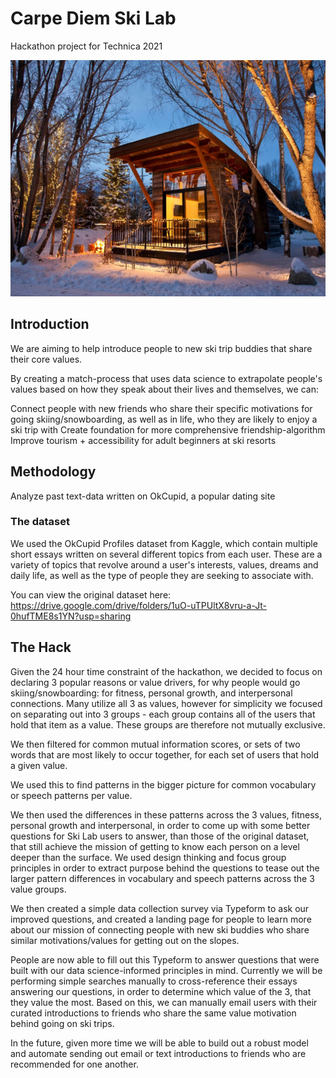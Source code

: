 # Carpe Diem Ski Lab
Hackathon project for Technica 2021

![Jackson.jpeg](Jackson.jpeg)




## Introduction

We are aiming to help introduce people to new ski trip buddies that share their core values.

By creating a match-process that uses data science to extrapolate people's values based on how they speak about their lives and themselves, we can:

Connect people with new friends who share their specific motivations for going skiing/snowboarding, as well as in life, who they are likely to enjoy a ski trip with
Create foundation for more comprehensive friendship-algorithm
Improve tourism + accessibility for adult beginners at ski resorts 


## Methodology
Analyze past text-data written on OkCupid, a popular dating site 

### The dataset
We used the OkCupid Profiles dataset from Kaggle, which contain multiple short essays written on several different topics from each user. These are a variety of topics that revolve around a user's interests, values, dreams and daily life, as well as the type of people they are seeking to associate with.


You can view the original dataset here: https://drive.google.com/drive/folders/1uO-uTPUltX8vru-a-Jt-0hufTME8s1YN?usp=sharing

## The Hack

Given the 24 hour time constraint of the hackathon, we decided to focus on declaring 3 popular reasons or value drivers, for why people would go skiing/snowboarding: for fitness, personal growth, and interpersonal connections. Many utilize all 3 as values, however for simplicity we focused on separating out into 3 groups - each group contains all of the users that hold that item as a value. These groups are therefore not mutually exclusive.

We then filtered for common mutual information scores, or sets of two words that are most likely to occur together, for each set of users that hold a given value. 

We used this to find patterns in the bigger picture for common vocabulary or speech patterns per value.

We then used the differences in these patterns across the 3 values, fitness, personal growth and interpersonal, in order to come up with some better questions for Ski Lab users to answer, than those of the original dataset, that still achieve the mission of getting to know each person on a level deeper than the surface. We used design thinking and focus group principles in order to extract purpose behind the questions to tease out the larger pattern differences in vocabulary and speech patterns across the 3 value groups.

We then created a simple data collection survey via Typeform to ask our improved questions, and created a landing page for people to learn more about our mission of connecting people with new ski buddies who share similar motivations/values for getting out on the slopes. 

People are now able to fill out this Typeform to answer questions that were built with our data science-informed principles in mind. Currently we will be performing simple searches manually to cross-reference their essays answering our questions, in order to determine which value of the 3, that they value the most. Based on this, we can manually email users with their curated introductions to friends who share the same value motivation behind going on ski trips.

In the future, given more time we will be able to build out a robust model and automate sending out email or text introductions to friends who are recommended for one another.



